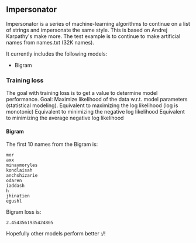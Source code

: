 ## Impersonator
Impersonator is a series of machine-learning algorithms to continue on a list of strings and impersonate the same style.
This is based on Andrej Karpathy's make more. The test example is to continue to make artificial names from names.txt (32K names).

It currently includes the following models:
- Bigram

### Training loss
The goal with training loss is to get a value to determine model performance. 
Goal: Maximize likelihood of the data w.r.t. model parameters (statistical modeling).
Equivalent to maximizing the log likelihood (log is monotonic)
Equivalent to minimizing the negative log likelihood
Equivalent to minimizing the average negative log likelihood


#### Bigram

The first 10 names from the Bigram is:

```
mor
axx
minaymoryles
kondlaisah
anchshizarie
odaren
iaddash
h
jhinatien
egushl
```

Bigram loss is:
```
2.4543561935424805
```

Hopefully other models perform better :/!
